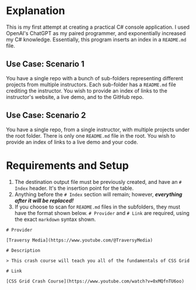 # Explanation

This is my first attempt at creating a practical C# console application.  I used OpenAI's ChatGPT as my paired programmer, and exponentially increased my C# knowledge.  Essentially, this program inserts an index in a `README.md` file.

## Use Case: Scenario 1

You have a single repo with a bunch of sub-folders representing different projects from multiple instructors.  Each sub-folder has a `README.md` file crediting the instructor.  You wish to provide an index of links to the instructor's website, a live demo, and to the GitHub repo.

## Use Case:  Scenario 2

You have a single repo, from a single instructor, with multiple projects under the root folder.  There is only one `README.md` file in the root.  You wish to provide an index of links to a live demo and your code.

# Requirements and Setup

1. The destination output file must be previously created, and have an `# Index` header.  It's the insertion point for the table.
2. Anything before the `# Index` section will remain; however, *__everything after it will be replaced!__*
3. If you choose to scan for `README.md` files in the subfolders, they must have the format shown below.  `# Provider` and `# Link` are required, using the exact `markdown` syntax shown.

```
# Provider

[Traversy Media](https://www.youtube.com/@TraversyMedia)

# Description

> This crash course will teach you all of the fundamentals of CSS Grid

# Link

[CSS Grid Crash Course](https://www.youtube.com/watch?v=0xMQfnTU6oo)
```